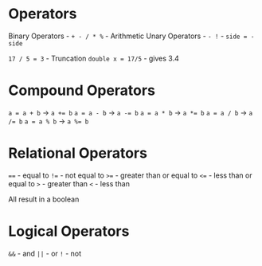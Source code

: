 # Operators
Binary Operators - `+ - / * %` - Arithmetic
Unary Operators - `- !` - `side = -side`

`17 / 5 = 3` - Truncation
`double x = 17/5` - gives 3.4

# Compound Operators

`a = a + b` -> `a += b`
`a = a - b` -> `a -= b`
`a = a * b` -> `a *= b`
`a = a / b` -> `a /= b`
`a = a % b` -> `a %= b`

# Relational Operators
`==` - equal to
`!=` - not equal to
`>=` - greater than or equal to
`<=` - less than or equal to
`>` - greater than
`<` - less than

All result in a boolean

# Logical Operators
`&&` - and
`||` - or
`!` - not
